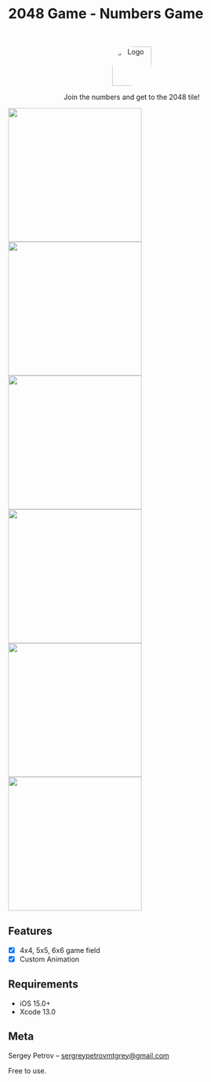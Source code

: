 # 2048 Game - Numbers Game
<br />
<p align="center">
  <a href="https://github.com/Mutagrey/2048Game/blob/main/Screens/Icon.jpeg">
    <img style="border-radius: 45px 0.1px 45px 0.1px;" src="/Screens/Icon.jpeg" alt="Logo" width="80" height="80" >
  </a>
  <p align="center">
       Join the numbers and get to the 2048 tile!
  </p>
</p>

<p align="row">
<img src= "https://github.com/Mutagrey/2048Game/blob/main/Screens/screen1.png" width="272" >
<img src= "https://github.com/Mutagrey/2048Game/blob/main/Screens/screen2.png" width="272" >
<img src= "https://github.com/Mutagrey/2048Game/blob/main/Screens/screen3.png" width="272" >
<img src= "https://github.com/Mutagrey/2048Game/blob/main/Screens/screen4.png" width="272" >
<img src= "https://github.com/Mutagrey/2048Game/blob/main/Screens/screen5.png" width="272" >
<img src= "https://github.com/Mutagrey/2048Game/blob/main/Screens/screen6.png" width="272" >
</p>

## Features

- [x] 4x4, 5x5, 6x6 game field
- [x] Custom Animation

## Requirements

- iOS 15.0+
- Xcode 13.0

## Meta

Sergey Petrov  – sergreypetrovmtgrey@gmail.com

Free to use.
